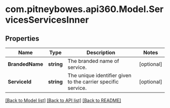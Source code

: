 # com.pitneybowes.api360.Model.ServicesServicesInner

## Properties

Name | Type | Description | Notes
------------ | ------------- | ------------- | -------------
**BrandedName** | **string** | The branded name of service. | [optional] 
**ServiceId** | **string** | The unique identifier given to the carrier specific service. | [optional] 

[[Back to Model list]](../../README.md#documentation-for-models) [[Back to API list]](../../README.md#documentation-for-api-endpoints) [[Back to README]](../../README.md)

